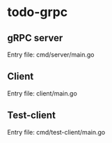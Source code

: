 # todo-grpc

## gRPC server
Entry file: cmd/server/main.go

## Client
Entry file: client/main.go

## Test-client
Entry file: cmd/test-client/main.go